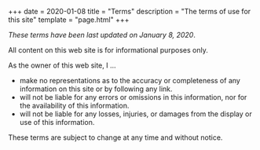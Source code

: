 +++
date = 2020-01-08
title = "Terms"
description = "The terms of use for this site"
template = "page.html"
+++

_These terms have been last updated on January 8, 2020_.

All content on this web site is for informational purposes only.

As the owner of this web site, I ...
- make no representations as to the accuracy or completeness of any information on this site or by following any link.
- will not be liable for any errors or omissions in this information, nor for the availability of this information.
- will not be liable for any losses, injuries, or damages from the display or use of this information.

These terms are subject to change at any time and without notice.
